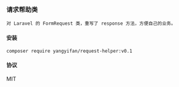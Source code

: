 ### 请求帮助类

    对 Laravel 的 FormRequest 类，重写了 response 方法，方便自己的业务。


#### 安装

    composer require yangyifan/request-helper:v0.1
        
        
#### 协议

MIT
        
    
    
    
    
    